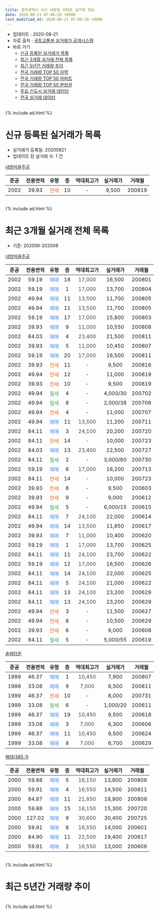 ```yaml
---
title: 광주광역시 서구 내방동 아파트 실거래 정보
date: 2020-08-21 07:00:28 +0900
last_modified_at: 2020-08-21 07:00:28 +0900
---
```


* 업데이트 : 2020-08-21
* 자료 출처 : [국토교통부 실거래가 공개시스템](http://rt.molit.go.kr)
* 바로 가기
    * [신규 등록된 실거래가 목록](#신규-등록된-실거래가-목록)
    * [최근 3개월 실거래 전체 목록](#최근-3개월-실거래-전체-목록)
    * [최근 5년간 거래량 추이](#최근-5년간-거래량-추이)
    * [전국 거래량 TOP 50 지역](https://inasie.github.io/apt-trade-info/최근-3개월-전국에서-가장-거래가-많이-발생한-지역)
    * [전국 거래량 TOP 50 아파트](https://inasie.github.io/apt-trade-info/최근-3개월-전국에서-가장-거래가-많이-발생한-아파트)
    * [전국 거래량 TOP 50 분양권](https://inasie.github.io/apt-trade-info/최근-3개월-전국에서-가장-거래가-많이-발생한-분양권)
    * [주요 신도시 실거래 데이터](https://inasie.github.io/apt-trade-info/주요-신도시)
    * [전국 실거래 데이터](https://inasie.github.io/apt-trade-info/전국)
<br>
{% include ad.html %}
<br>

# 신규 등록된 실거래가 목록
* 실거래가 등록일: 20200821
* 업데이트 된 실거래 수: 1 건


[내방마을주공](https://search.naver.com/search.naver?query=%EA%B4%91%EC%A3%BC%EA%B4%91%EC%97%AD%EC%8B%9C+%EC%84%9C%EA%B5%AC+%EB%82%B4%EB%B0%A9%EB%8F%99+%EB%82%B4%EB%B0%A9%EB%A7%88%EC%9D%84%EC%A3%BC%EA%B3%B5)

|준공|전용면적|유형|층|역대최고가|실거래가|거래월|
|:---:|:---:|:---:|:---:|:---:|:---:|:---:|
|2002|39.93|<span style="color:#ff5a00">전세</span>|10|<span style="color:#444444">-</span>|9,500|200819|


<br>
{% include ad.html %}
<br>

# 최근 3개월 실거래 전체 목록
* 기준: 202006-202008


[내방마을주공](https://search.naver.com/search.naver?query=%EA%B4%91%EC%A3%BC%EA%B4%91%EC%97%AD%EC%8B%9C+%EC%84%9C%EA%B5%AC+%EB%82%B4%EB%B0%A9%EB%8F%99+%EB%82%B4%EB%B0%A9%EB%A7%88%EC%9D%84%EC%A3%BC%EA%B3%B5)

|준공|전용면적|유형|층|역대최고가|실거래가|거래월|
|:---:|:---:|:---:|:---:|:---:|:---:|:---:|
|2002|59.19|<span style="color:#4285f3">매매</span>|18|<span style="color:#444444">17,000</span>|16,500|200801|
|2002|59.19|<span style="color:#4285f3">매매</span>|1|<span style="color:#444444">17,000</span>|13,700|200804|
|2002|49.94|<span style="color:#4285f3">매매</span>|11|<span style="color:#444444">13,500</span>|11,700|200805|
|2002|49.94|<span style="color:#4285f3">매매</span>|11|<span style="color:#444444">13,500</span>|11,700|200805|
|2002|59.19|<span style="color:#4285f3">매매</span>|17|<span style="color:#444444">17,000</span>|15,800|200803|
|2002|39.93|<span style="color:#4285f3">매매</span>|9|<span style="color:#444444">11,000</span>|10,550|200808|
|2002|84.03|<span style="color:#4285f3">매매</span>|4|<span style="color:#444444">23,400</span>|21,500|200811|
|2002|39.93|<span style="color:#4285f3">매매</span>|5|<span style="color:#444444">11,000</span>|10,450|200807|
|2002|59.19|<span style="color:#4285f3">매매</span>|20|<span style="color:#444444">17,000</span>|16,500|200811|
|2002|39.93|<span style="color:#ff5a00">전세</span>|11|<span style="color:#444444">-</span>|9,500|200816|
|2002|49.94|<span style="color:#ff5a00">전세</span>|12|<span style="color:#444444">-</span>|11,000|200819|
|2002|39.93|<span style="color:#ff5a00">전세</span>|10|<span style="color:#444444">-</span>|9,500|200819|
|2002|49.94|<span style="color:#34a853">월세</span>|4|<span style="color:#444444">-</span>|4,000/30|200702|
|2002|49.94|<span style="color:#34a853">월세</span>|8|<span style="color:#444444">-</span>|2,000/38|200706|
|2002|49.94|<span style="color:#ff5a00">전세</span>|4|<span style="color:#444444">-</span>|11,000|200707|
|2002|49.94|<span style="color:#4285f3">매매</span>|11|<span style="color:#444444">13,500</span>|11,200|200711|
|2002|84.11|<span style="color:#4285f3">매매</span>|3|<span style="color:#444444">24,100</span>|20,200|200720|
|2002|84.11|<span style="color:#ff5a00">전세</span>|14|<span style="color:#444444">-</span>|10,000|200723|
|2002|84.03|<span style="color:#4285f3">매매</span>|13|<span style="color:#444444">23,400</span>|22,500|200727|
|2002|84.11|<span style="color:#34a853">월세</span>|2|<span style="color:#444444">-</span>|3,000/60|200730|
|2002|59.19|<span style="color:#4285f3">매매</span>|6|<span style="color:#444444">17,000</span>|16,200|200713|
|2002|84.11|<span style="color:#ff5a00">전세</span>|14|<span style="color:#444444">-</span>|10,000|200723|
|2002|39.93|<span style="color:#ff5a00">전세</span>|8|<span style="color:#444444">-</span>|9,500|200603|
|2002|39.93|<span style="color:#ff5a00">전세</span>|9|<span style="color:#444444">-</span>|9,000|200612|
|2002|49.94|<span style="color:#34a853">월세</span>|5|<span style="color:#444444">-</span>|6,000/15|200615|
|2002|84.11|<span style="color:#4285f3">매매</span>|7|<span style="color:#444444">24,100</span>|22,000|200614|
|2002|49.94|<span style="color:#4285f3">매매</span>|14|<span style="color:#444444">13,500</span>|11,850|200617|
|2002|39.93|<span style="color:#4285f3">매매</span>|7|<span style="color:#444444">11,000</span>|10,400|200620|
|2002|59.19|<span style="color:#4285f3">매매</span>|1|<span style="color:#444444">17,000</span>|13,700|200625|
|2002|84.11|<span style="color:#4285f3">매매</span>|11|<span style="color:#444444">24,100</span>|23,700|200622|
|2002|59.19|<span style="color:#4285f3">매매</span>|12|<span style="color:#444444">17,000</span>|16,500|200626|
|2002|84.11|<span style="color:#4285f3">매매</span>|14|<span style="color:#444444">24,100</span>|22,000|200625|
|2002|84.11|<span style="color:#4285f3">매매</span>|5|<span style="color:#444444">24,100</span>|21,000|200622|
|2002|84.11|<span style="color:#4285f3">매매</span>|13|<span style="color:#444444">24,100</span>|23,200|200629|
|2002|84.11|<span style="color:#4285f3">매매</span>|13|<span style="color:#444444">24,100</span>|23,200|200629|
|2002|49.94|<span style="color:#ff5a00">전세</span>|3|<span style="color:#444444">-</span>|11,500|200627|
|2002|49.94|<span style="color:#ff5a00">전세</span>|8|<span style="color:#444444">-</span>|10,500|200629|
|2002|39.93|<span style="color:#ff5a00">전세</span>|6|<span style="color:#444444">-</span>|9,000|200608|
|2002|84.11|<span style="color:#34a853">월세</span>|5|<span style="color:#444444">-</span>|5,000/55|200619|

[솔뫼타운](https://search.naver.com/search.naver?query=%EA%B4%91%EC%A3%BC%EA%B4%91%EC%97%AD%EC%8B%9C+%EC%84%9C%EA%B5%AC+%EB%82%B4%EB%B0%A9%EB%8F%99+%EC%86%94%EB%AB%BC%ED%83%80%EC%9A%B4)

|준공|전용면적|유형|층|역대최고가|실거래가|거래월|
|:---:|:---:|:---:|:---:|:---:|:---:|:---:|
|1999|46.37|<span style="color:#4285f3">매매</span>|1|<span style="color:#444444">10,450</span>|7,900|200807|
|1999|33.08|<span style="color:#4285f3">매매</span>|9|<span style="color:#444444">7,000</span>|6,500|200811|
|1999|46.37|<span style="color:#ff5a00">전세</span>|10|<span style="color:#444444">-</span>|8,000|200731|
|1999|33.08|<span style="color:#34a853">월세</span>|6|<span style="color:#444444">-</span>|1,000/20|200611|
|1999|46.37|<span style="color:#4285f3">매매</span>|19|<span style="color:#444444">10,450</span>|9,500|200618|
|1999|33.08|<span style="color:#4285f3">매매</span>|3|<span style="color:#444444">7,000</span>|6,300|200606|
|1999|46.37|<span style="color:#4285f3">매매</span>|11|<span style="color:#444444">10,450</span>|9,500|200624|
|1999|33.08|<span style="color:#4285f3">매매</span>|8|<span style="color:#444444">7,000</span>|6,700|200629|


<script async src="//pagead2.googlesyndication.com/pagead/js/adsbygoogle.js"></script>
<!-- 기본 -->
<ins class="adsbygoogle"
     style="display:block"
     data-ad-client="ca-pub-2446590836940007"
     data-ad-slot="1659523306"
     data-ad-format="auto"
     data-full-width-responsive="true"></ins>
<script>
(adsbygoogle = window.adsbygoogle || []).push({});
</script>


[해태(385-1)](https://search.naver.com/search.naver?query=%EA%B4%91%EC%A3%BC%EA%B4%91%EC%97%AD%EC%8B%9C+%EC%84%9C%EA%B5%AC+%EB%82%B4%EB%B0%A9%EB%8F%99+%ED%95%B4%ED%83%9C%28385-1%29)

|준공|전용면적|유형|층|역대최고가|실거래가|거래월|
|:---:|:---:|:---:|:---:|:---:|:---:|:---:|
|2000|59.88|<span style="color:#4285f3">매매</span>|5|<span style="color:#444444">16,150</span>|13,800|200806|
|2000|59.91|<span style="color:#4285f3">매매</span>|4|<span style="color:#444444">16,550</span>|14,500|200811|
|2000|84.87|<span style="color:#4285f3">매매</span>|11|<span style="color:#444444">21,850</span>|18,900|200808|
|2000|59.88|<span style="color:#4285f3">매매</span>|15|<span style="color:#444444">16,150</span>|15,300|200720|
|2000|127.02|<span style="color:#4285f3">매매</span>|9|<span style="color:#444444">30,600</span>|30,400|200725|
|2000|59.91|<span style="color:#4285f3">매매</span>|8|<span style="color:#444444">16,550</span>|14,000|200601|
|2000|84.90|<span style="color:#4285f3">매매</span>|11|<span style="color:#444444">22,500</span>|19,400|200617|
|2000|59.91|<span style="color:#4285f3">매매</span>|2|<span style="color:#444444">16,550</span>|13,000|200606|


<br>
{% include ad.html %}
<br>

# 최근 5년간 거래량 추이


<div style="width:100%;">
    <canvas id="deal_progress" height="200"></canvas>
</div>

<script>
new Chart(document.getElementById("deal_progress"), {
    type: 'line',
    data: {
        labels: ['201508','201509','201510','201511','201512','201601','201602','201603','201604','201605','201606','201607','201608','201609','201610','201611','201612','201701','201702','201703','201704','201705','201706','201707','201708','201709','201710','201711','201712','201801','201802','201803','201804','201805','201806','201807','201808','201809','201810','201811','201812','201901','201902','201903','201904','201905','201906','201907','201908','201909','201910','201911','201912','202001','202002','202003','202004','202005','202006','202007','202008'],
        datasets: [{
            label: '매매',
            pointRadius: 1,
            data: [13, 8, 11, 10, 6, 11, 18, 18, 14, 10, 15, 12, 27, 11, 21, 18, 13, 12, 24, 16, 11, 17, 15, 15, 15, 13, 15, 12, 15, 11, 10, 21, 19, 22, 15, 18, 22, 12, 23, 9, 18, 16, 16, 15, 11, 17, 11, 10, 18, 14, 9, 11, 15, 11, 13, 17, 10, 13, 17, 6, 14],
            borderColor: "rgba(255, 201, 14, 1)",
            backgroundColor: "rgba(255, 201, 14, 0.5)",
            fill: false,
            lineTension: 0
        },{
            label: '전월세',
            pointRadius: 1,
            data: [7, 9, 11, 5, 6, 5, 14, 15, 6, 7, 13, 11, 8, 8, 12, 8, 5, 5, 11, 5, 8, 3, 9, 6, 6, 4, 4, 10, 5, 10, 8, 7, 6, 6, 11, 7, 9, 8, 7, 7, 8, 15, 8, 7, 1, 8, 6, 3, 11, 9, 5, 13, 2, 5, 9, 9, 4, 5, 8, 7, 3],
            borderColor: "rgba(0, 141, 185, 1)",
            backgroundColor: "rgba(0, 141, 185, 0.5)",
            fill: false,
            lineTension: 0
        }
        ]
    },
    options: {
        responsive: true,
        title: {
            display: false
        },
        tooltips: {
            mode: 'index',
            intersect: false
        },
        hover: {
            mode: 'nearest',
            intersect: true
        },
        scales: {
            xAxes: [{
                display: true,
                scaleLabel: {
                    display: true,
                    labelString: '년/월'
                }
            }],
            yAxes: [{
                display: true,
                ticks: {
                    suggestedMin: 0,
                },
                scaleLabel: {
                    display: true,
                    labelString: '실거래 수'
                }
            }]
        }
    }
});

</script>


<br>
{% include ad.html %}
<br>

